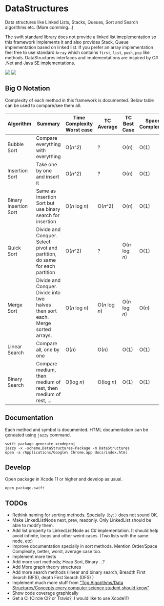 # DataStructures

Data structures like Linked Lists, Stacks, Queues, Sort and Search algorithms etc. (More comming...)

The swift standard library does not provide a linked list imeplementation so this framework implements it and also provides Stack, Queue implementation based on linked list. If you prefer an array implementation feel free to use standard `Array` which contains `first`, `list`, `push`, `pop` like methods. DataStructures interfaces and implementations are inspired by C# .Net and Java SE implementations.

<img src="https://img.shields.io/badge/Jazzy-docs-brightgreen.svg" />
<img src="https://img.shields.io/badge/coverage-99%25-brightgreen.svg" />

## Big O Notation

Complexity of each method in this framework is documented. Below table can be used to compare/see them all.

| Algorithm | Summary | Time Complexity Worst case | TC Average | TC Best Case | Space Complexity |
|---|---|---|---|---|---|
| Bubble Sort | Compare everything with everything | O(*n^2*) | ? | O(*n*) | O(1) |
| Insertion Sort | Take one by one and insert it | O(*n^2*) | ? | O(*n*) | O(1) |
| Binary Insertion Sort | Same as Insertion Sort but use binary search for insertion | O(*n* log *n*) | O(*n*^2) | O(*n*) | O(1) |
| Quick Sort | Divide and Conquer. Select pivot and partition, do same for each partition | O(*n*^2) | ? | O(*n* log *n*) | O(1) |
| Merge Sort | Divide and Conquer. Divide into two halves then sort each. Merge sorted arrays. | O(*n* log *n*) | O(*n* log *n*) | O(*n* log *n*) | O(*n*) |
| Linear Search | Compare all, one by one | O(*n*) | O(*n*) | O(1) | O(1) |
| Binary Search | Compare medium, then medium of rest, then medium of rest, ... | O(log *n*) | O(log *n*) | O(1) | O(1) |


## Documentation

Each method and symbol is documented. HTML documentation can be geneated using `jazzy` command.

    swift package generate-xcodeproj
    jazzy -x -scheme,DataStructures-Package -m DataStructures
    open -a /Applications/Google\ Chrome.app docs/index.html


## Develop

Open package in Xcode 11 or higher and develop as usual.

    open package.swift

## TODOs

- Rethink naming for sorting methods. Specially `(by:)` does not sound OK.
- Make LinkedListNode next, prev, readonly. Only LinkedList should be able to modify them.
- Add list property to LinkedListNode as C# implementation. It should help avoid infinite, loops and other weird cases. (Two lists with the same node, etc)
- Improve documentation specially in sort methods. Mention Order/Space Complexity, better, worst, average case too.
- Implement more tests
- Add more sort methods; Heap Sort, Binary ...?
- Add More graph theory structures
- Add more search methods (linear and binary search, Breadth First Search (BFS), depth First Search (DFS) )
- Implement much more stuff from ["Top Algorithms/Data Structures/Concepts every computer science student should know"](https://link.medium.com/i99SUWm4GX)
- Show code coverage graphically
- Get a CI (Circle CI? or Travis?, I would like to use Xcode11)
